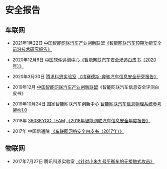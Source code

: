 # 安全报告

## 车联网

-  2021年1月22日 [中国智能网联汽车产业创新联盟](http://www.caicv.org.cn/)[《智能网联汽车预期功能安全前沿技术研究报告》](https://index.cvvd.org.cn/cicv/file/20210122105628478/%E6%99%BA%E8%83%BD%E7%BD%91%E8%81%94%E6%B1%BD%E8%BD%A6%E9%A2%84%E6%9C%9F%E5%8A%9F%E8%83%BD%E5%AE%89%E5%85%A8%E5%89%8D%E6%B2%BF%E6%8A%80%E6%9C%AF%E7%A0%94%E7%A9%B6%E6%8A%A5%E5%91%8A.pdf)
- 2020年12月8日 [中国软件评测中心](https://www.cstc.org.cn/)[《智能网联汽车安全渗透白皮书（2020年）》](https://www.cstc.org.cn/zhinengwanglianqicheanquanshentoubaipishu.pdf)

- 2020年3月30日 [腾讯科恩实验室](https://keenlab.tencent.com/zh/) [《梅赛德斯-奔驰汽车信息安全研究报告》](https://keenlab.tencent.com/en/whitepapers/Mercedes_Benz_Security_Research_Report_Final.pdf)
- 2019年12月 [中国智能网联汽车产业创新联盟](http://www.caicv.org.cn/)《智能网联汽车信息安全评测白皮书》
- 2019年10月24日 国家智能网联汽车创新中心 [智能网联汽车信息物理系统参考架构1.0](http://www.caicv.org.cn/index.php/newsInfo/downLoad?id=2294)
- 2018年 [360SKYGO TEAM](https://skygo.360.cn/) [《2018年智能网联汽车信息安全年度报告》](https://img2.iyiou.com/Editor/image/20190320/1553078443868215.pdf)
- 2017年 中国信通院 [《车联网网络安全白皮书（2017年）》](http://www.caict.ac.cn/kxyj/qwfb/bps/201804/P020170921430215345026.pdf)

## 物联网

- 2017年7月27日 腾讯科恩实验室 [《针对小米九号平衡车的无接触式攻击》](https://keenlab.tencent.com/zh/whitepapers/%E9%92%88%E5%AF%B9%E5%B0%8F%E7%B1%B3%E4%B9%9D%E5%8F%B7%E5%B9%B3%E8%A1%A1%E8%BD%A6%E7%9A%84%E6%97%A0%E6%8E%A5%E8%A7%A6%E5%BC%8F%E6%94%BB%E5%87%BB.pdf)

